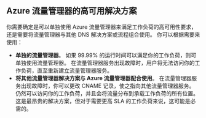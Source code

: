 ## <a name="highly-available-solutions-with-azure-traffic-manager"></a>Azure 流量管理器的高可用解决方案
你需要确定是可以单独使用 Azure 流量管理器来满足工作负荷的高可用性要求，还是需要将流量管理器与其他 DNS 解决方案或流程组合使用。 你可以根据需要来使用：

* **单独的流量管理器**。 如果 99.99% 的运行时间可以满足你的工作负荷，则可单独使用流量管理器。 在流量管理器服务出现故障时，用户将无法访问你的工作负荷，直至重新建立流量管理器服务。
* **将其他流量管理器解决方案与 Azure 流量管理器配合使用**。 在流量管理器服务出现故障时，你可以更改 CNAME 记录，使之指向其他流量管理器服务。 仍然可以访问你的工作负荷，并且会将流量分布到承载工作负荷的所有位置。 这是最昂贵的解决方案，但对于需要更高 SLA 的工作负荷来说，这可能是必需的。